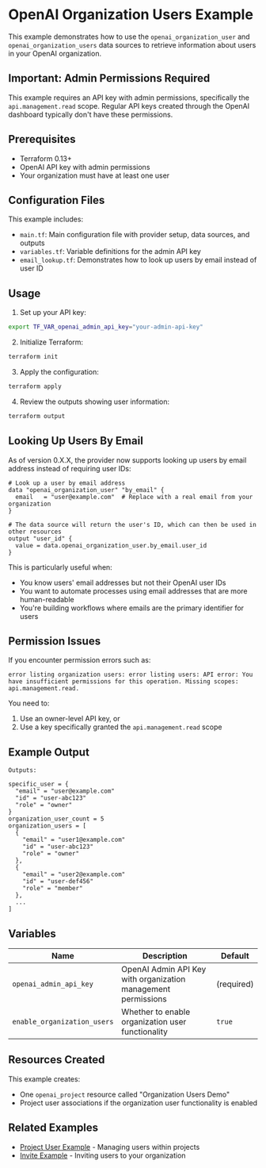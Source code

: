 # OpenAI Organization Users Example

This example demonstrates how to use the `openai_organization_user` and `openai_organization_users` data sources to retrieve information about users in your OpenAI organization.

## Important: Admin Permissions Required

This example requires an API key with admin permissions, specifically the `api.management.read` scope. Regular API keys created through the OpenAI dashboard typically don't have these permissions.

## Prerequisites

- Terraform 0.13+
- OpenAI API key with admin permissions
- Your organization must have at least one user

## Configuration Files

This example includes:

- `main.tf`: Main configuration file with provider setup, data sources, and outputs
- `variables.tf`: Variable definitions for the admin API key
- `email_lookup.tf`: Demonstrates how to look up users by email instead of user ID

## Usage

1. Set up your API key:

```bash
export TF_VAR_openai_admin_api_key="your-admin-api-key"
```

2. Initialize Terraform:

```bash
terraform init
```

3. Apply the configuration:

```bash
terraform apply
```

4. Review the outputs showing user information:

```bash
terraform output
```

## Looking Up Users By Email

As of version 0.X.X, the provider now supports looking up users by email address instead of requiring user IDs:

```hcl
# Look up a user by email address
data "openai_organization_user" "by_email" {
  email   = "user@example.com"  # Replace with a real email from your organization
}

# The data source will return the user's ID, which can then be used in other resources
output "user_id" {
  value = data.openai_organization_user.by_email.user_id
}
```

This is particularly useful when:
- You know users' email addresses but not their OpenAI user IDs
- You want to automate processes using email addresses that are more human-readable
- You're building workflows where emails are the primary identifier for users

## Permission Issues

If you encounter permission errors such as:

```
error listing organization users: error listing users: API error: You have insufficient permissions for this operation. Missing scopes: api.management.read.
```

You need to:
1. Use an owner-level API key, or
2. Use a key specifically granted the `api.management.read` scope

## Example Output

```
Outputs:

specific_user = {
  "email" = "user@example.com"
  "id" = "user-abc123"
  "role" = "owner"
}
organization_user_count = 5
organization_users = [
  {
    "email" = "user1@example.com"
    "id" = "user-abc123"
    "role" = "owner"
  },
  {
    "email" = "user2@example.com"
    "id" = "user-def456"
    "role" = "member"
  },
  ...
]
```

## Variables

| Name | Description | Default |
|------|-------------|---------|
| `openai_admin_api_key` | OpenAI Admin API Key with organization management permissions | (required) |
| `enable_organization_users` | Whether to enable organization user functionality | `true` |

## Resources Created

This example creates:
- One `openai_project` resource called "Organization Users Demo"
- Project user associations if the organization user functionality is enabled

## Related Examples

- [Project User Example](../project_user) - Managing users within projects
- [Invite Example](../invite) - Inviting users to your organization 